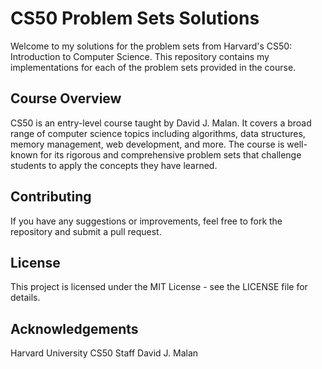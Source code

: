 # CS50 Problem Sets Solutions

Welcome to my solutions for the problem sets from Harvard's CS50: Introduction to Computer Science. This repository contains my implementations for each of the problem sets provided in the course.

## Course Overview

CS50 is an entry-level course taught by David J. Malan. It covers a broad range of computer science topics including algorithms, data structures, memory management, web development, and more.
The course is well-known for its rigorous and comprehensive problem sets that challenge students to apply the concepts they have learned.

## Contributing
If you have any suggestions or improvements, feel free to fork the repository and submit a pull request.

## License
This project is licensed under the MIT License - see the LICENSE file for details.

## Acknowledgements
Harvard University
CS50 Staff
David J. Malan
